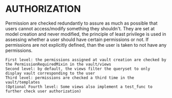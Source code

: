 AUTHORIZATION
=============

Permission are checked redundantly to assure as much as possible that users cannot access/modify something they shouldn't.
They are set at model creation and never modified, the principle of least privilege is used in assessing whether a user
should have certain permissions or not. If permissions are not explicitly defined, than the user is taken to not have 
any permissions.

    First level: the permissions assigned at vault creation are checked by the PermissionRequiredMixin in the vault/views
    Second level: by default, the views filter the queryset to only display vault corresponding to the user
    Third level: permissions are checked a third time in the vault/templates 
    (Optional Fourth level: Some views also implement a test_func to further check user authorization)

